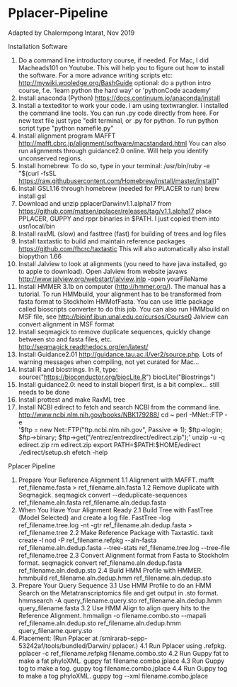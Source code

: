 # Pplacer-Pipeline
Adapted by Chalermpong Intarat, Nov 2019

Installation Software
1. Do a command line introductory course, if needed. For Mac, I did Macheads101 on Youtube. This will help you to figure out how to install the software. For a more advance writing scripts etc:
http://mywiki.wooledge.org/BashGuide
optional: do a python intro course, f.e. 'learn python the hard way' or 'python­Code academy'
2. Install anaconda (Python) https://docs.continuum.io/anaconda/install
3. Install a texteditor to work your code. I am using textwrangler. I installed the command line tools. You can run .py code directly from here. For new text file just type "edit
terminal, or .py for python. To run python script type "python namefile.py"
4. Install alignment program MAFFT http://mafft.cbrc.jp/alignment/software/macstandard.html
You can also run alignments through guidance2.0 online. Will help you identify unconserved regions.
5. Install homebrew. To do so, type in your terminal:
/usr/bin/ruby -e "$(curl -fsSL https://raw.githubusercontent.com/Homebrew/install/master/install)"
6. Install GSL1.16 through homebrew (needed for PPLACER to run)
brew install gsl
7. Download and unzip pplacer­Darwin­v1.1.alpha17 from https://github.com/matsen/pplacer/releases/tag/v1.1.alpha17 place PPLACER, GUPPY and rppr binaries in $PATH. I just copied them into
usr/local/bin
8. Install raxML (slow) and fasttree (fast) for building of trees and log files
9. Install taxtastic to build and maintain reference packages
https://github.com/fhcrc/taxtastic
This will also automatically also install biopython 1.66
10. Install Jalview to look at alignments (you need to have java installed, go to apple to download). Open Jalview from website
javaws http://www.jalview.org/webstart/jalview.jnlp -open yourFileName
11. Install HMMER 3.1b on computer (http://hmmer.org/). The manual has a tutorial. To run HMMbuild, your alignment has to be transformed from fasta format to Stockholm HMMofFasta. You can use little package called bioscripts converter to do this job. You can also run HMMbuild on MSF file, see http://bioinf.ibun.unal.edu.co/cursos/Course0 Jalview can convert alignment in MSF format
12. Install seqmagick to remove duplicate sequences, quickly change between sto and fasta files, etc. http://seqmagick.readthedocs.org/en/latest/
13. Install Guidance2.01 http://guidance.tau.ac.il/ver2/source.php. Lots of warning messages when compiling, not yet curated for Mac...
14. Install R and biostrings. In R, type:
source("https://bioconductor.org/biocLite.R") biocLite("Biostrings")
15. Install guidance2.0: need to install bioperl first, is a bit complex... still needs to be done
16. Install prottest and make RaxML tree
17. Install NCBI edirect to fetch and search NCBI from the command line. http://www.ncbi.nlm.nih.gov/books/NBK179288/
cd ~
perl -MNet::FTP -e \
'$ftp = new Net::FTP("ftp.ncbi.nlm.nih.gov", Passive => 1); $ftp->login; $ftp->binary; $ftp->get("/entrez/entrezdirect/edirect.zip");'
unzip -u -q edirect.zip
rm edirect.zip
export PATH=$PATH:$HOME/edirect ./edirect/setup.sh
efetch -help

Pplacer Pipeline
1. Prepare Your Reference Alignment
  1.1 Alignment with MAFFT.
      mafft ref_filename.fasta > ref_filename.aln.fasta
  1.2 Remove duplicate with Seqmagick.
      seqmagick convert --deduplicate-sequences ref_filename.aln.fasta ref_filename.aln.dedup.fasta
2. When You Have Your Alignment Ready
2.1 Build Tree with FastTree (Model Selected) and create a log file.
FastTree -log ref_filename.tree.log -nt -gtr ref_filename.aln.dedup.fasta > ref_filename.tree
2.2 Make Reference Package with Taxtastic.
taxit create -l nod -P ref_filename.refpkg --aln-fasta ref_filename.aln.dedup.fasta --tree-stats ref_filename.tree.log --tree-file ref_filename.tree
2.3 Convert Alignment format from Fasta to Stockholm format.
	seqmagick convert ref_filename.aln.dedup.fasta ref_filename.aln.dedup.sto
2.4 Build HMM Profile with HMMER.
	hmmbuild ref_filename.aln.dedup.hmm ref_filename.aln.dedup.sto
3. Prepare Your Query Sequence
3.1 Use HMM Profile to do an HMM Search on the Metatranscriptomics file and get output in .sto format.
hmmsearch -A query_filename.query.sto ref_filename.aln.dedup.hmm query_filename.fasta
3.2 Use HMM Align to align query hits to the Reference Alignment.
hmmalign -o filename.combo.sto --mapali ref_filename.aln.dedup.sto ref_filename.aln.dedup.hmm query_filename.query.sto
4. Placement: (Run Pplacer at /smirarab-sepp-53242af/tools/bundled/Darwin/
pplacer.)
4.1 Run Pplacer using .refpkg.
	pplacer -c ref_filename.refpkg filename.combo.sto
4.2 Run Guppy fat to make a fat phyloXML.
	guppy fat filename.combo.jplace
4.3 Run Guppy tog to make a tog.
guppy tog filename.combo.jplace
4.4 Run Guppy tog to make a tog phyloXML.
guppy tog --xml filename.combo.jplace
